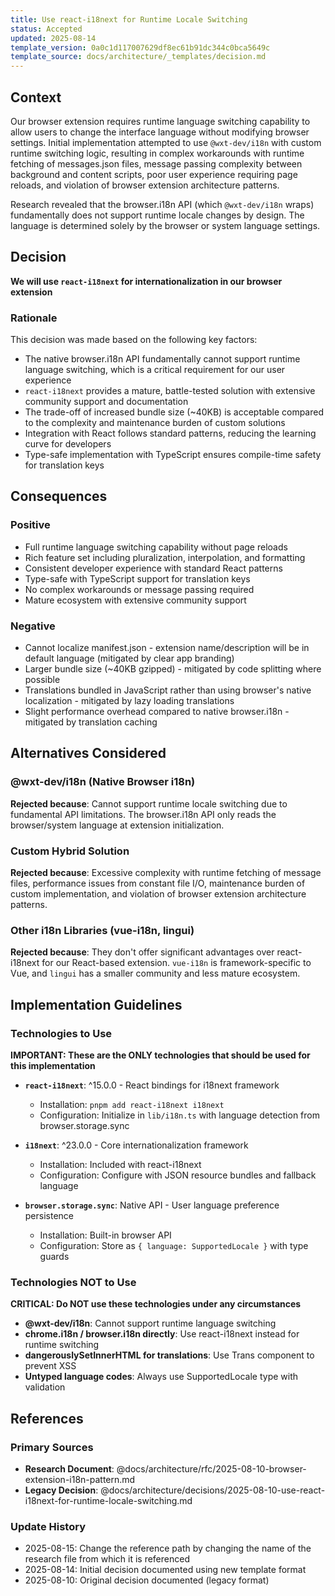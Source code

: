 ```yaml
---
title: Use react-i18next for Runtime Locale Switching
status: Accepted
updated: 2025-08-14
template_version: 0a0c1d117007629df8ec61b91dc344c0bca5649c
template_source: docs/architecture/_templates/decision.md
---
```


## Context

Our browser extension requires runtime language switching capability to allow users to change the interface language without modifying browser settings. Initial implementation attempted to use `@wxt-dev/i18n` with custom runtime switching logic, resulting in complex workarounds with runtime fetching of messages.json files, message passing complexity between background and content scripts, poor user experience requiring page reloads, and violation of browser extension architecture patterns.

Research revealed that the browser.i18n API (which `@wxt-dev/i18n` wraps) fundamentally does not support runtime locale changes by design. The language is determined solely by the browser or system language settings.

## Decision

**We will use `react-i18next` for internationalization in our browser extension**

### Rationale

This decision was made based on the following key factors:

- The native browser.i18n API fundamentally cannot support runtime language switching, which is a critical requirement for our user experience
- `react-i18next` provides a mature, battle-tested solution with extensive community support and documentation
- The trade-off of increased bundle size (~40KB) is acceptable compared to the complexity and maintenance burden of custom solutions
- Integration with React follows standard patterns, reducing the learning curve for developers
- Type-safe implementation with TypeScript ensures compile-time safety for translation keys

## Consequences

### Positive

- Full runtime language switching capability without page reloads
- Rich feature set including pluralization, interpolation, and formatting
- Consistent developer experience with standard React patterns
- Type-safe with TypeScript support for translation keys
- No complex workarounds or message passing required
- Mature ecosystem with extensive community support

### Negative

- Cannot localize manifest.json - extension name/description will be in default language (mitigated by clear app branding)
- Larger bundle size (~40KB gzipped) - mitigated by code splitting where possible
- Translations bundled in JavaScript rather than using browser's native localization - mitigated by lazy loading translations
- Slight performance overhead compared to native browser.i18n - mitigated by translation caching

## Alternatives Considered

### @wxt-dev/i18n (Native Browser i18n)

**Rejected because**: Cannot support runtime locale switching due to fundamental API limitations. The browser.i18n API only reads the browser/system language at extension initialization.

### Custom Hybrid Solution

**Rejected because**: Excessive complexity with runtime fetching of message files, performance issues from constant file I/O, maintenance burden of custom implementation, and violation of browser extension architecture patterns.

### Other i18n Libraries (vue-i18n, lingui)

**Rejected because**: They don't offer significant advantages over react-i18next for our React-based extension. `vue-i18n` is framework-specific to Vue, and `lingui` has a smaller community and less mature ecosystem.

## Implementation Guidelines

### Technologies to Use

**IMPORTANT: These are the ONLY technologies that should be used for this implementation**

- **`react-i18next`**: ^15.0.0 - React bindings for i18next framework
  - Installation: `pnpm add react-i18next i18next`
  - Configuration: Initialize in `lib/i18n.ts` with language detection from browser.storage.sync

- **`i18next`**: ^23.0.0 - Core internationalization framework
  - Installation: Included with react-i18next
  - Configuration: Configure with JSON resource bundles and fallback language

- **`browser.storage.sync`**: Native API - User language preference persistence
  - Installation: Built-in browser API
  - Configuration: Store as `{ language: SupportedLocale }` with type guards

### Technologies NOT to Use

**CRITICAL: Do NOT use these technologies under any circumstances**

- **@wxt-dev/i18n**: Cannot support runtime language switching
- **chrome.i18n / browser.i18n directly**: Use react-i18next instead for runtime switching
- **dangerouslySetInnerHTML for translations**: Use Trans component to prevent XSS
- **Untyped language codes**: Always use SupportedLocale type with validation

## References

### Primary Sources

- **Research Document**: @docs/architecture/rfc/2025-08-10-browser-extension-i18n-pattern.md
- **Legacy Decision**: @docs/architecture/decisions/2025-08-10-use-react-i18next-for-runtime-locale-switching.md

### Update History

- 2025-08-15: Change the reference path by changing the name of the research file from which it is referenced
- 2025-08-14: Initial decision documented using new template format
- 2025-08-10: Original decision documented (legacy format)
